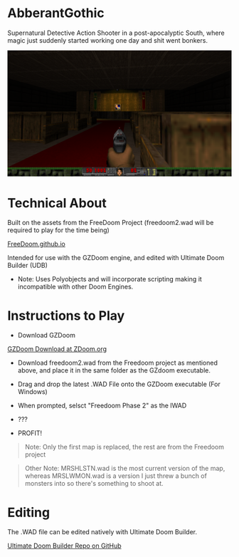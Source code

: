 # AbberantGothic

Supernatural Detective Action Shooter in a post-apocalyptic South, where magic just suddenly started working one day and shit went bonkers.  

![Screenshots/Screenshot 2024-02-25 063312.png](https://github.com/DerrangedGadgeteer/AbberantGothic/blob/main/Screenshots/Screenshot%202024-02-25%20063312.png?raw=true)

# Technical About

Built on the assets from the FreeDoom Project (freedoom2.wad will be required to play for the time being)

[FreeDoom.github.io](https://freedoom.github.io/)

Intended for use with the GZDoom engine, and edited with Ultimate Doom Builder (UDB)
- Note: Uses Polyobjects and will incorporate scripting making it incompatible with other Doom Engines.

# Instructions to Play

- Download GZDoom

[GZDoom Download at ZDoom.org](https://zdoom.org/downloads)

- Download freedoom2.wad from the Freedoom project as mentioned above, and place it in the same folder as the GZdoom executable.

- Drag and drop the latest .WAD File onto the GZDoom executable (For Windows)

- When prompted, selsct "Freedoom Phase 2" as the IWAD

- ???

- PROFIT!

>Note: Only the first map is replaced, the rest are from the Freedoom project

>Other Note: MRSHLSTN.wad is the most current version of the map, whereas MRSLWMON.wad is a version I just threw a bunch of monsters into so there's something to shoot at.

# Editing

The .WAD file can be edited natively with Ultimate Doom Builder.

[Ultimate Doom Builder Repo on GitHub](https://github.com/UltimateDoomBuilder/UltimateDoomBuilder)
